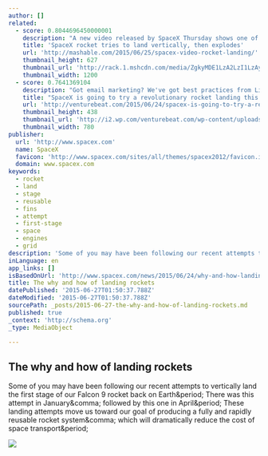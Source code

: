 ```yaml
---
author: []
related:
  - score: 0.8044696450000001
    description: "A new video released by SpaceX Thursday shows one of its rocket stages flying down from the sky to attempt to land on a drone ship in the Atlantic Ocean. While the landing, which took place on April 14, wasn't exactly successful, the rocket stage did make it to the barge before blowing up."
    title: 'SpaceX rocket tries to land vertically, then explodes'
    url: 'http://mashable.com/2015/06/25/spacex-video-rocket-landing/'
    thumbnail_height: 627
    thumbnail_url: 'http://rack.1.mshcdn.com/media/ZgkyMDE1LzA2LzI1LzAyL3NwYWNleHRodW1iLjFkZjM4LmpwZwpwCXRodW1iCTEyMDB4NjI3IwplCWpwZw/d048c607/8a9/spacex-thumb.jpg'
    thumbnail_width: 1200
  - score: 0.7641369104
    description: "Got email marketing? We've got best practices from LivingSocial and estate sale guru Everything But The House in our next Insight webinar. Get ready: SpaceX will try another historic rocket landing on Sunday, June 28. The landing attempt will happen minutes after SpaceX launches one of their Falcon 9 rockets out of Cape Canaveral Air Force Station in Florida at exactly 10:21 a.m."
    title: "SpaceX is going to try a revolutionary rocket landing this Sunday - here's how to watch"
    url: 'http://venturebeat.com/2015/06/24/spacex-is-going-to-try-a-revolutionary-rocket-landing-this-sunday-heres-how-to-watch/'
    thumbnail_height: 438
    thumbnail_url: 'http://i2.wp.com/venturebeat.com/wp-content/uploads/2015/06/barge-landed-1920-1080-1.jpg?fit=780%2C9999'
    thumbnail_width: 780
publisher:
  url: 'http://www.spacex.com'
  name: SpaceX
  favicon: 'http://www.spacex.com/sites/all/themes/spacex2012/favicon.ico'
  domain: www.spacex.com
keywords:
  - rocket
  - land
  - stage
  - reusable
  - fins
  - attempt
  - first-stage
  - space
  - engines
  - grid
description: 'Some of you may have been following our recent attempts to vertically land the first stage of our Falcon 9 rocket back on Earth. There was this attempt in January, followed by this one in April. These landing attempts move us toward our goal of producing a fully and rapidly reusable rocket system, which will dramatically reduce the cost of space transport.'
inLanguage: en
app_links: []
isBasedOnUrl: 'http://www.spacex.com/news/2015/06/24/why-and-how-landing-rockets'
title: The why and how of landing rockets
datePublished: '2015-06-27T01:50:37.788Z'
dateModified: '2015-06-27T01:50:37.788Z'
sourcePath: _posts/2015-06-27-the-why-and-how-of-landing-rockets.md
published: true
_context: 'http://schema.org'
_type: MediaObject

---
```

<article style=""><h1>The why and how of landing rockets</h1><p>Some of you may have been following our recent attempts to vertically land the first stage of our Falcon 9 rocket back on Earth&amp;period; There was this attempt in January&amp;comma; followed by this one in April&amp;period; These landing attempts move us toward our goal of producing a fully and rapidly reusable rocket system&amp;comma; which will dramatically reduce the cost of space transport&amp;period;</p><img src="http://www.spacex.com/sites/spacex/files/16892430560_f87dff78c0_o_1.jpg" /></article>